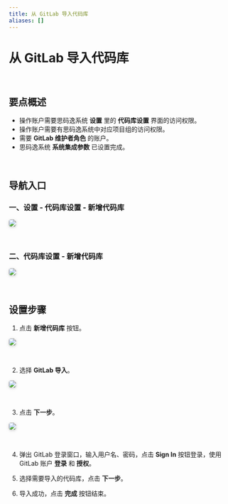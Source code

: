 ```yaml
---
title: 从 GitLab 导入代码库
aliases: []
---
```


# 从 GitLab 导入代码库

<br />

## 要点概述

-   操作账户需要思码逸系统 **设置** 里的 **代码库设置** 界面的访问权限。
-   操作账户需要有思码逸系统中对应项目组的访问权限。
-   需要 **GitLab 维护者角色** 的账户。
-   思码逸系统 **系统集成参数** 已设置完成。

<br />

## 导航入口

### 一、设置 - 代码库设置 - 新增代码库

<img style="border-radius: 0.3125em;
    box-shadow: 0 2px 4px 0 rgba(34,36,38,.12),0 2px 10px 0 rgba(34,36,38,.08);" src="https://release-note.oss-cn-hongkong.aliyuncs.com/img/New_Repository_1.png" />

<br />

### 二、代码库设置 - 新增代码库

<img style="border-radius: 0.3125em;
    box-shadow: 0 2px 4px 0 rgba(34,36,38,.12),0 2px 10px 0 rgba(34,36,38,.08);" src="https://release-note.oss-cn-hongkong.aliyuncs.com/img/New_Repository_2.png" />

<br />

## 设置步骤

1. 点击 **新增代码库** 按钮。

<img style="border-radius: 0.3125em;
    box-shadow: 0 2px 4px 0 rgba(34,36,38,.12),0 2px 10px 0 rgba(34,36,38,.08);" src="https://release-note.oss-cn-hongkong.aliyuncs.com/img/New_Repository_Button.png" />

<br />

2. 选择 **GitLab 导入**。

<img style="border-radius: 0.3125em;
    box-shadow: 0 2px 4px 0 rgba(34,36,38,.12),0 2px 10px 0 rgba(34,36,38,.08);" src="https://release-note.oss-cn-hongkong.aliyuncs.com/img/Git_New.png" />

<br />

3. 点击 **下一步**。

<img style="border-radius: 0.3125em;
    box-shadow: 0 2px 4px 0 rgba(34,36,38,.12),0 2px 10px 0 rgba(34,36,38,.08);" src="https://release-note.oss-cn-hongkong.aliyuncs.com/img/GitLab_New_1.png" />

<br />

4. 弹出 GitLab 登录窗口，输入用户名、密码，点击 **Sign In** 按钮登录，使用 GitLab 账户 **登录** 和 **授权**。

5. 选择需要导入的代码库，点击 **下一步**。

6. 导入成功，点击 **完成** 按钮结束。

